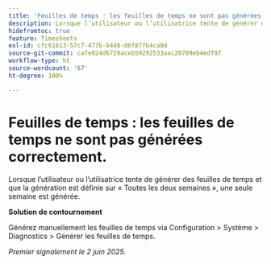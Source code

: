 ```yaml
---
title: 'Feuilles de temps : les feuilles de temps ne sont pas générées correctement.'
description: Lorsque l’utilisateur ou l’utilisatrice tente de générer des feuilles de temps et que la génération est définie sur Toutes les deux semaines, une seule semaine est générée.
hidefromtoc: true
feature: Timesheets
exl-id: cfc61613-57c7-477b-b448-d6f87fb4ca0d
source-git-commit: ca7e024d6729aceb59292533aac20709eb4edf0f
workflow-type: ht
source-wordcount: '67'
ht-degree: 100%

---
```


# Feuilles de temps : les feuilles de temps ne sont pas générées correctement.

Lorsque l’utilisateur ou l’utilisatrice tente de générer des feuilles de temps et que la génération est définie sur « Toutes les deux semaines », une seule semaine est générée.

**Solution de contournement**

Générez manuellement les feuilles de temps via Configuration > Système > Diagnostics > Générer les feuilles de temps.

_Premier signalement le 2 juin 2025._
